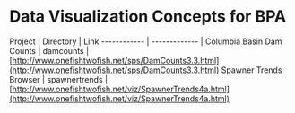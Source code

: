# Data Visualization Concepts for BPA

Project |	Directory | Link
------------ | ------------- | 
Columbia Basin Dam Counts	| damcounts | [http://www.onefishtwofish.net/sps/DamCounts3.3.html](http://www.onefishtwofish.net/sps/DamCounts3.3.html)
Spawner Trends Browser | spawnertrends | [http://www.onefishtwofish.net/viz/SpawnerTrends4a.html](http://www.onefishtwofish.net/viz/SpawnerTrends4a.html)
